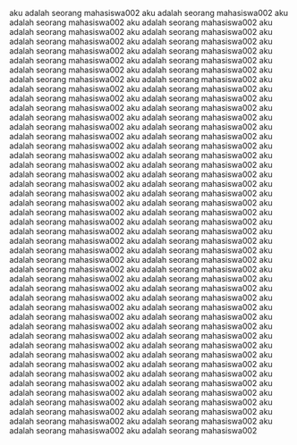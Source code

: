 aku adalah seorang mahasiswa002 aku adalah seorang mahasiswa002 aku adalah seorang mahasiswa002 aku adalah seorang mahasiswa002 aku adalah seorang mahasiswa002 aku adalah seorang mahasiswa002
aku adalah seorang mahasiswa002 aku adalah seorang mahasiswa002 aku adalah seorang mahasiswa002 aku adalah seorang mahasiswa002 aku adalah seorang mahasiswa002 aku adalah seorang mahasiswa002
aku adalah seorang mahasiswa002 aku adalah seorang mahasiswa002 aku adalah seorang mahasiswa002 aku adalah seorang mahasiswa002 aku adalah seorang mahasiswa002 aku adalah seorang mahasiswa002
aku adalah seorang mahasiswa002 aku adalah seorang mahasiswa002 aku adalah seorang mahasiswa002 aku adalah seorang mahasiswa002 aku adalah seorang mahasiswa002 aku adalah seorang mahasiswa002
aku adalah seorang mahasiswa002 aku adalah seorang mahasiswa002 aku adalah seorang mahasiswa002 aku adalah seorang mahasiswa002 aku adalah seorang mahasiswa002 aku adalah seorang mahasiswa002
aku adalah seorang mahasiswa002 aku adalah seorang mahasiswa002 aku adalah seorang mahasiswa002 aku adalah seorang mahasiswa002 aku adalah seorang mahasiswa002 aku adalah seorang mahasiswa002
aku adalah seorang mahasiswa002 aku adalah seorang mahasiswa002 aku adalah seorang mahasiswa002 aku adalah seorang mahasiswa002 aku adalah seorang mahasiswa002 aku adalah seorang mahasiswa002
aku adalah seorang mahasiswa002 aku adalah seorang mahasiswa002 aku adalah seorang mahasiswa002 aku adalah seorang mahasiswa002 aku adalah seorang mahasiswa002 aku adalah seorang mahasiswa002
aku adalah seorang mahasiswa002 aku adalah seorang mahasiswa002 aku adalah seorang mahasiswa002 aku adalah seorang mahasiswa002 aku adalah seorang mahasiswa002 aku adalah seorang mahasiswa002
aku adalah seorang mahasiswa002 aku adalah seorang mahasiswa002 aku adalah seorang mahasiswa002 aku adalah seorang mahasiswa002 aku adalah seorang mahasiswa002 aku adalah seorang mahasiswa002
aku adalah seorang mahasiswa002 aku adalah seorang mahasiswa002 aku adalah seorang mahasiswa002 aku adalah seorang mahasiswa002 aku adalah seorang mahasiswa002 aku adalah seorang mahasiswa002
aku adalah seorang mahasiswa002 aku adalah seorang mahasiswa002 aku adalah seorang mahasiswa002 aku adalah seorang mahasiswa002 aku adalah seorang mahasiswa002 aku adalah seorang mahasiswa002
aku adalah seorang mahasiswa002 aku adalah seorang mahasiswa002 aku adalah seorang mahasiswa002 aku adalah seorang mahasiswa002 aku adalah seorang mahasiswa002 aku adalah seorang mahasiswa002
aku adalah seorang mahasiswa002 aku adalah seorang mahasiswa002 aku adalah seorang mahasiswa002 aku adalah seorang mahasiswa002 aku adalah seorang mahasiswa002 aku adalah seorang mahasiswa002
aku adalah seorang mahasiswa002 aku adalah seorang mahasiswa002 aku adalah seorang mahasiswa002 aku adalah seorang mahasiswa002 aku adalah seorang mahasiswa002 aku adalah seorang mahasiswa002